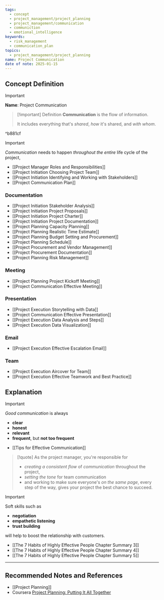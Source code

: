 ```yaml
---
tags:
  - concept
  - project_management/project_planning
  - project_management/communication
  - communiction
  - emotional_intelligence
keywords:
  - risk_management
  - communication_plan
topics:
  - project_management/project_planning
name: Project Communication
date of note: 2025-01-15
---
```


## Concept Definition

>[!important]
>**Name**: Project Communication

>[!important] Definition
>**Communication** is the flow of information. 
>
>It includes everything that's *shared*, *how* it's shared, and *with whom*.

^b881cf


>[!important]
>*Communication* needs to happen *throughout the entire* life cycle of the project,

- [[Project Manager Roles and Responsibilities]]
- [[Project Initiation Choosing Project Team]]
- [[Project Initiation Identifying and Working with Stakeholders]]
- [[Project Communication Plan]]

### Documentation

- [[Project Initiation Stakeholder Analysis]]
- [[Project Initiation Project Proposals]]
- [[Project Initiation Project Charter]]
- [[Project Initiation Project Documentation]]
- [[Project Planning Capacity Planning]]
- [[Project Planning Realistic Time Estimate]]
- [[Project Planning Budget Setting and Procurement]]
- [[Project Planning Schedule]]
- [[Project Procurement and Vendor Management]]
- [[Project Procurement Documentation]]
- [[Project Planning Risk Management]]

### Meeting

- [[Project Planning Project Kickoff Meeting]]
- [[Project Communication Effective Meeting]]


### Presentation

- [[Project Execution Storytelling with Data]]
- [[Project Communication Effective Presentation]]
- [[Project Execution Data Analysis and Steps]]
- [[Project Execution Data Visualization]]

### Email

- [[Project Execution Effective Escalation Email]]

### Team

- [[Project Execution Aircover for Team]]
- [[Project Execution Effective Teamwork and Best Practice]]


## Explanation

>[!important] 
>*Good communication* is always
>- **clear**
>- **honest** 
>- **relevant**
>- **frequent**, but **not too frequent**

- [[Tips for Effective Communication]]

>[!quote]
>As the project manager, you're responsible for 
>- *creating a consistent flow* of *communication* throughout the project, 
>- *setting the tone* for team communication 
>- and working to make sure everyone's *on the same page*, every step of the way, gives your project the best chance to succeed.

>[!important]
>Soft skills such as 
>- **negotiation**
>- **empathetic listening**
>- **trust building**
>  
>will help to boost the relationship with customers.  

- [[The 7 Habits of Highly Effective People Chapter Summary 3]]
- [[The 7 Habits of Highly Effective People Chapter Summary 4]]
- [[The 7 Habits of Highly Effective People Chapter Summary 5]]



-----------
##  Recommended Notes and References


- [[Project Planning]]
- Coursera [Project Planning: Putting It All Together](https://www.coursera.org/learn/project-planning-google/home/welcome)